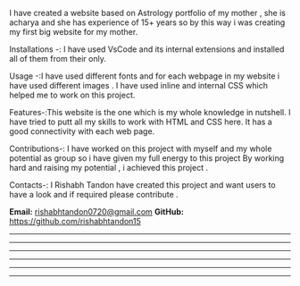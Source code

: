 I have created a website based on Astrology portfolio of my mother , she is acharya and she has experience of 15+ years so by this way i was creating my first big website for my mother.

Installations -: I have used VsCode and its internal extensions and installed all of them from their only.

Usage -:I have used different fonts and for each webpage in my website i have used different images .
I have used inline and internal CSS which helped me to work on this project.

Features-:This website is the one which is my whole knowledge in nutshell.
I have tried to putt all my skills to work with HTML and CSS here.
It has a good connectivity with each web page. 

Contributions-: I have worked on this project with myself and my whole potential as group so i have given my full energy to this project
By working hard and raising my potential , i achieved this project .

Contacts-: I Rishabh Tandon have created this project and want users to have a look and if required please contribute .

**Email:** rishabhtandon0720@gmail.com
**GitHub:** https://github.com/rishabhtandon15
*****************************************************************************************************************************************************
******************************************************************************************************************************************************************************
*********************************************************************************************************************************************************************************************
**********************************************************************************************************************************************************************************************************
***************************************************************************************************************************************************************************************************************************
*************************************************************************************************************************************************************************************************************************************************************************
